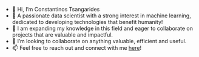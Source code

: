 - 👋 Hi, I’m Constantinos Tsangarides
- 👀 A passionate data scientist with a strong interest in machine learning, dedicated to developing technologies that benefit humanity!
- 🌱 I am expanding my knowledge in this field and eager to collaborate on projects that are valuable and impactful.
- 💞️ I’m looking to collaborate on anything valuable, efficient and useful.
- 📫 Feel free to reach out and connect with me [here](https://www.linkedin.com/in/tsangarides/)! 

<!---
Tsangarides/Tsangarides is a ✨ special ✨ repository because its `README.md` (this file) appears on your GitHub profile.
You can click the Preview link to take a look at your changes.
--->
